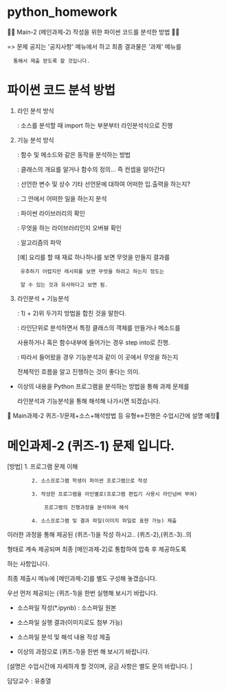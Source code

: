 # python_homework
🎡🎡 Main-2 (메인과제-2) 작성을 위한 파이썬 코드를 분석한 방법 🎡🎡

 

=> 문제 공지는 '공지사항' 메뉴에서 하고 최종 결과물은 '과제' 메뉴를

      통해서 제출 받도록 할 것입니다. 

 

# 파이썬 코드 분석 방법

  1) 라인 분석 방식

     : 소스를 분석할 때 import 하는 부분부터 라인분석식으로 진행

 

  2) 기능 분석 방식

     : 함수 및 메소드와 같은 동작을 분석하는 방법

     : 클래스의 개요를 알거나 함수의 정의... 즉 컨셉을 알아간다

     : 선언한 변수 및 상수 기타 선언문에 대하여 어떠한 입.출력을 하는지?

     : 그 안에서 어떠한 일을 하는지 분석

     : 파이썬 라이브러리의 확인

     : 무엇을 하는 라이브러리인지 오버뷰 확인

     : 알고리즘의 파악

      [예] 요리를 할 때 재료 하나하나를 보면 무엇을 만들지 결과를

          유추하기 어렵지만 레시피를 보면 무엇을 하려고 하는지 정도는

          알 수 있는 것과 유사하다고 보면 됨.

 

  3) 라인분석 + 기능분석

     : 1) + 2)위 두가지 방법을 합친 것을 말한다.

     : 라인단위로 분석하면서 특정 클래스의 객체를 만들거나 메소드를

       사용하거나 혹은 함수내부에 들어가는 경우 step into로 진행.

     : 따라서 들어왔을 경우 기능분석과 같이 이 곳에서 무엇을 하는지

       전체적인 흐름을 알고 진행하는 것이 좋다는 의미.   

 

* 이상의 내용을 Python 프로그램을 분석하는 방법을 통해 과제 문제를 

  라인분석과 기능분석을 통해 해석해 나가시면 되겠습니다. 

 

🎇 Main과제-2 퀴즈-1/문제+소스+해석방법 등 유형↔진행은 수업시간에 설명 예정🎇

 

# 메인과제-2 (퀴즈-1) 문제 입니다. #

 

  [방법] 1. 프로그램 문제 이해

            2. 소스프로그램 학생이 파이썬 프로그램으로 작성

            3. 작성한 프로그램을 라인별로(프로그램 편집기 사용시 라인넘버 부여)

                프로그램의 진행과정을 분석하여 해석

            4. 소스프로그램 및 결과 파일(이미지 파일로 표현 가능) 제출

 

   이러한 과정을 통해 제공된 (퀴즈-1)을 작성 하시고.. (퀴즈-2),(퀴즈-3)..의 

   형태로 계속 제공되며 최종 [메인과제-2]로 통합하여 압축 후 제공하도록 

   하는 사항입니다. 

   최종 제출시 메뉴에 [메인과제-2]를 별도 구성해 놓겠습니다. 

 

   우선 먼저 제공되는 (퀴즈-1)을 한번 실행해 보시기 바랍니다. 

   - 소스파일 작성(*.ipynb) : 소스파일 원본 

   - 소스파일 실행 결과(이미지로도 첨부 가능)

   - 소스파일 분석 및 해석 내용 작성 제출

 

   * 이상의 과정으로 (퀴즈-1)을 한번 해 보시기 바랍니다. 

 

   [설명은 수업시간에 자세하게 할 것이며, 궁금 사항은 별도 문의 바랍니다. ]

 

담당교수 : 유충열 